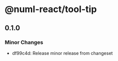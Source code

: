 # @numl-react/tool-tip

## 0.1.0
### Minor Changes

- df99c4d: Release minor release from changeset
